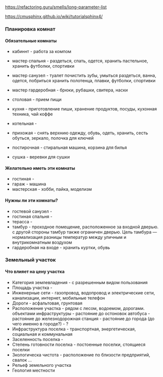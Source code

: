 https://refactoring.guru/smells/long-parameter-list

https://cmusphinx.github.io/wiki/tutorialsphinx4/

### Планировка комнат

#### Обязательные комнаты

- кабиннт - работа за компом
- мастер спальня - раздеться, спать, одется, хранить пастельное, хранить футболки, спортивки
- мастер санузел -
    туалет
    почистить зубы, умыться
    раздеться, ванна, одется, побриться
    хранить полотенца, плавки, футболки, спортивки
- мастер гардеробная - брюки, рубашки, свитера, наски
- столовая - прием пищи
- кухня - приготовление пиши, хранение продуктов, посуды, кухонная техника, чай коффе

- котельная -
- прихожая - снять верхнию одежду, обувь, одеть, хранить, сесть обуться, зеркало, полочка для ключей
- постирочная - стиральная машина, корзина для билья
- сушка - веревки для сушки

#### Желательно иметь эти комнаты

- гостиная -
- гараж - машина
- мастерская - хобби, пайка, моделизм

#### Нужны ли эти комнаты?

- гостевой санузел -
- гостиная спальня -
- терасса -
- тамбур - проходное помещение, расположенное за входной дверью.
    с другой стороны тамбур также ограничен дверью.
    Цель тамбура — нормализация разницы температур между уличным и внутрикомнатным воздухом
- гардеробная на входе - хранить куртки, обувь

### Земельный участок

#### Что влияет на цену участка

- Категория землевладения - с разрешенным видом пользования
- Площадь участка -
- Инженерные сети - газопровод, водопровод и электрические сети, канализации, интернет, мобильные телефон
- Дороги - асфальтовая, грунтовая
- Расположение участка - рядом с лесом, водоемом, дорогами.
    объектами инфраструктуры
        - растояние до остоновок автобуса
        - растояние до железнодорожная станция
        - растояние до города (до чего именно в городе?)
        - ?
- Инфраструктура поселка - транспортная, энергетическая, социальная и коммунальная
- Заселенность поселка -
- Степень готовности поселка - постоенные поселки, стоящиеся поселки
- Зкологическа чистота - расположение по близости предприятий, свалок ...
- Рельеф земельного участка
- Геология местности